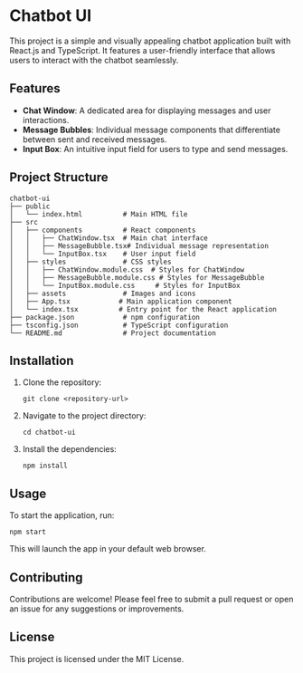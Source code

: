 # Chatbot UI

This project is a simple and visually appealing chatbot application built with React.js and TypeScript. It features a user-friendly interface that allows users to interact with the chatbot seamlessly.

## Features

- **Chat Window**: A dedicated area for displaying messages and user interactions.
- **Message Bubbles**: Individual message components that differentiate between sent and received messages.
- **Input Box**: An intuitive input field for users to type and send messages.

## Project Structure

```
chatbot-ui
├── public
│   └── index.html          # Main HTML file
├── src
│   ├── components          # React components
│   │   ├── ChatWindow.tsx  # Main chat interface
│   │   ├── MessageBubble.tsx# Individual message representation
│   │   └── InputBox.tsx    # User input field
│   ├── styles              # CSS styles
│   │   ├── ChatWindow.module.css  # Styles for ChatWindow
│   │   ├── MessageBubble.module.css # Styles for MessageBubble
│   │   └── InputBox.module.css     # Styles for InputBox
│   ├── assets              # Images and icons
│   ├── App.tsx            # Main application component
│   └── index.tsx          # Entry point for the React application
├── package.json            # npm configuration
├── tsconfig.json           # TypeScript configuration
└── README.md               # Project documentation
```

## Installation

1. Clone the repository:
   ```
   git clone <repository-url>
   ```
2. Navigate to the project directory:
   ```
   cd chatbot-ui
   ```
3. Install the dependencies:
   ```
   npm install
   ```

## Usage

To start the application, run:
```
npm start
```
This will launch the app in your default web browser.

## Contributing

Contributions are welcome! Please feel free to submit a pull request or open an issue for any suggestions or improvements.

## License

This project is licensed under the MIT License.